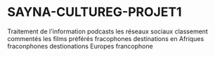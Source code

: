 # SAYNA-CULTUREG-PROJET1
Traitement de  l'information 
podcasts
les réseaux sociaux
classement commentés 
les films préférés fracophones
destinations en Afriques fraconphones
destionations Europes francophone

